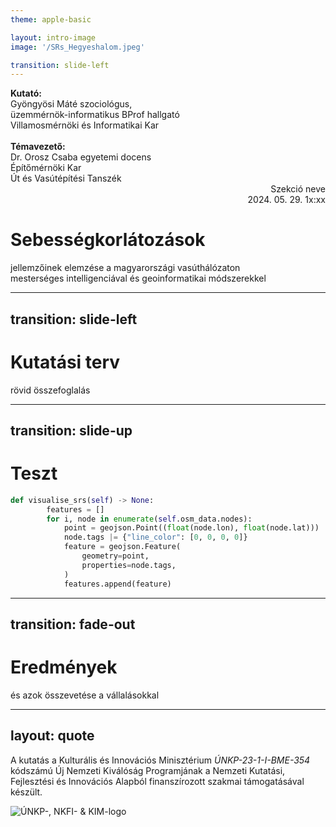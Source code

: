```yaml
---
theme: apple-basic

layout: intro-image
image: '/SRs_Hegyeshalom.jpeg'

transition: slide-left
---
```


<div class="absolute top-10">
	<span class="font-200" font-size="3.8 pt">
		<b>Kutató:</b><br>
		Gyöngyösi Máté szociológus,<br>
		üzemmérnök-informatikus BProf hallgató<br>
		Villamosmérnöki és Informatikai Kar<br><br>
		<b>Témavezető:</b><br>
		Dr. Orosz Csaba egyetemi docens<br>
		Építőmérnöki Kar<br>
		Út és Vasútépítési Tanszék
	</span>
</div>

<!--suppress HtmlDeprecatedAttribute -->
<div align="right">
	<span class="font-200" font-size="3.8 pt">
		Szekció neve<br>
        2024. 05. 29. 1x:xx
	</span>
</div>

<div class="absolute bottom-10">
	<h1>Sebességkorlátozások</h1>
	<p>jellemzőinek elemzése a magyarországi vasúthálózaton<br>
mesterséges intelligenciával és geoinformatikai módszerekkel</p>
</div>

---
transition: slide-left
---

# Kutatási terv

rövid összefoglalás

---
transition: slide-up
---

# Teszt

```python
def visualise_srs(self) -> None:
        features = []
        for i, node in enumerate(self.osm_data.nodes):
            point = geojson.Point((float(node.lon), float(node.lat)))
            node.tags |= {"line_color": [0, 0, 0, 0]}
            feature = geojson.Feature(
                geometry=point,
                properties=node.tags,
            )
            features.append(feature)
```

---
transition: fade-out
---

# Eredmények

és azok összevetése a vállalásokkal

---
layout: quote
---

A kutatás a Kulturális és Innovációs Minisztérium *ÚNKP-23-1-I-BME-354* kódszámú Új Nemzeti Kiválóság Programjának a Nemzeti Kutatási, Fejlesztési és Innovációs Alapból finanszírozott szakmai támogatásával készült.

![ÚNKP-, NKFI- & KIM-logo](/funding.svg)